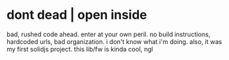 # dont dead | open inside

bad, rushed code ahead. enter at your own peril. no build instructions, hardcoded urls, bad organization. i don't know what i'm doing. also, it was my first solidjs project. this lib/fw is kinda cool, ngl
